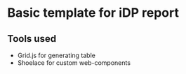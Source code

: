 # Basic template for iDP report

## Tools used
- Grid.js for generating table
- Shoelace for custom web-components

